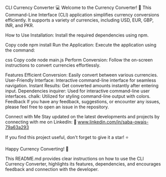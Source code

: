 CLI Currency Converter 💻
Welcome to the Currency Converter! 🌟 This Command-Line Interface (CLI) application simplifies currency conversions efficiently. It supports a variety of currencies, including USD, EUR, GBP, INR, and PKR.

How to Use
Installation: Install the required dependencies using npm.

Copy code
npm install
Run the Application: Execute the application using the command:

css
Copy code
node main.js
Perform Conversion: Follow the on-screen instructions to convert currencies effortlessly.

Features
Efficient Conversion: Easily convert between various currencies.
User-Friendly Interface: Interactive command-line interface for seamless navigation.
Instant Results: Get converted amounts instantly after entering input.
Dependencies
inquirer: Used for interactive command-line user interfaces.
chalk: Utilized for styling command-line output with colors.
Feedback
If you have any feedback, suggestions, or encounter any issues, please feel free to open an issue in the repository.

Connect with Me
Stay updated on the latest developments and projects by connecting with me on LinkedIn:
🔗 www.linkedin.com/in/saba-owais-79a63a293



If you find this project useful, don't forget to give it a star! ⭐️

Happy Currency Converting! 💱

This README.md provides clear instructions on how to use the CLI Currency Converter, highlights its features, dependencies, and encourages feedback and connection with the developer.







